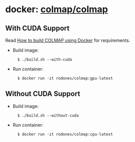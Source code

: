 # docker: [colmap/colmap](https://github.com/colmap/colmap)

## With CUDA Support

Read [How to build COLMAP using Docker](https://github.com/colmap/colmap/tree/dev/docker) for requirements.

- Build image:

        $ ./build.sh --with-cuda

- Run container:

        $ docker run -it rodones/colmap:gpu-latest


## Without CUDA Support

- Build image:

        $ ./build.sh --without-cuda

- Run container:

        $ docker run -it rodones/colmap:cpu-latest